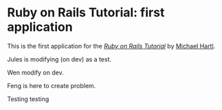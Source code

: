 # Ruby on Rails Tutorial: first application

This is the first application for the
[*Ruby on Rails Tutorial*](http://railstutorial.org/)
by [Michael Hartl](http://michaelhartl.com/).

Jules is modifying (on dev) as a test.

Wen modify on dev.

Feng is here to create problem.

Testing testing